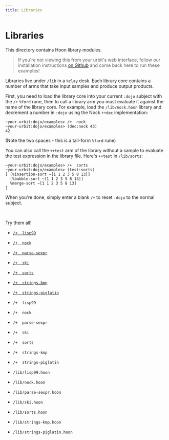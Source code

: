 ```yaml
---
title: Libraries
---
```


# Libraries

This directory contains Hoon library modules.

> If you're not viewing this from your urbit's web interface, follow our installation instructions [on Github](https://github.com/urbit/examples) and come back here to run these examples!

Libraries live under `/lib` in a `%clay` desk. Each library core contains a number of arms that take input samples and produce output products.

First, you need to load the library core into your current `:dojo` subject with the `/+` `%ford` rune, then to call a library arm you must evaluate it against the name of the library core. For example, load the `/lib/nock.hoon` library and decrement a number in `:dojo` using the Nock `++dec` implementation:

    ~your-urbit:dojo/examples> /+  nock
    ~your-urbit:dojo/examples> (dec:nock 43)
    42

(Note the two spaces - this is a tall-form `%ford` rune)

You can also call the `++test` arm of the library without a sample to evaluate the test expression in the library file. Here's `++test` in `/lib/sorts`:

    ~your-urbit:dojo/examples> /+  sorts
    ~your-urbit:dojo/examples> (test:sorts)
    [ [%insertion-sort ~[1 1 2 3 5 8 13]]
      [%bubble-sort ~[1 1 2 3 5 8 13]]
      %merge-sort ~[1 1 2 3 5 8 13]
    ]

When you're done, simply enter a blank `/+` to reset `:dojo` to the normal
subject.

<br />

Try them all!

* [`/+  lisp99`](/~~/===/lib/lisp99.hoon)
* [`/+  nock`](/~~/===/lib/nock.hoon)
* [`/+  parse-sexpr`](/~~/===/lib/parse-sexpr.hoon)
* [`/+  ski`](/~~/===/lib/ski.hoon)
* [`/+  sorts`](/~~/===/lib/sorts.hoon)
* [`/+  strings-kmp`](/~~/===/lib/strings-kmp.hoon)
* [`/+  strings-piglatin`](/~~/===/lib/strings-piglatin.hoon)

* `/+  lisp99`
* `/+  nock`
* `/+  parse-sexpr`
* `/+  ski`
* `/+  sorts`
* `/+  strings-kmp`
* `/+  strings-piglatin`

* `/lib/lisp99.hoon`
* `/lib/nock.hoon`
* `/lib/parse-sexpr.hoon`
* `/lib/ski.hoon`
* `/lib/sorts.hoon`
* `/lib/strings-kmp.hoon`
* `/lib/strings-piglatin.hoon`
